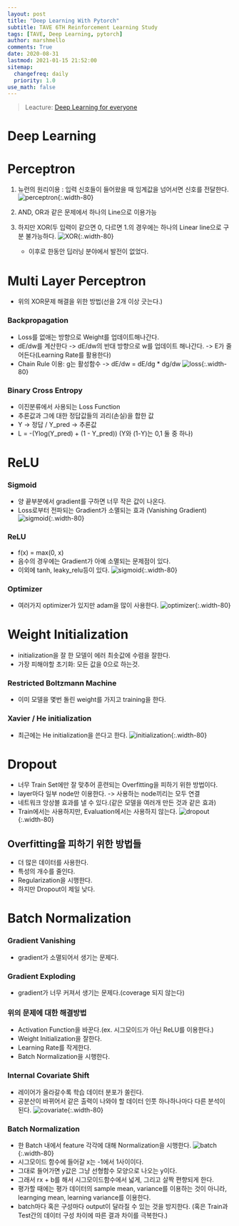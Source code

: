 ```yaml
---
layout: post
title: "Deep Learning With Pytorch"
subtitle: TAVE 6TH Reinforcement Learning Study
tags: [TAVE, Deep Learning, pytorch]
author: marshmello
comments: True
date: 2020-08-31
lastmod: 2021-01-15 21:52:00
sitemap:
  changefreq: daily
  priority: 1.0
use_math: false
---
```


> Leacture: [Deep Learning for everyone](https://www.youtube.com/playlist?list=PLQ28Nx3M4JrhkqBVIXg-i5_CVVoS1UzAv)

# Deep Learning

# Perceptron

1. 뉴런의 원리이용 : 입력 신호들이 들어왔을 때 임계값을 넘어서면 신호를 전달한다.
   ![perceptron](/assets/img/RL_Study3/preceptron.png){:.width-80}

2. AND, OR과 같은 문제에서 하나의 Line으로 이용가능
3. 하지만 XOR(두 입력이 같으면 0, 다르면 1.의 경우에는 하나의 Linear line으로 구분 불가능하다.
   ![XOR](/assets/img/RL_Study3/XOR.png){:.width-80}

   - 이후로 한동안 딥러닝 분야에서 발전이 없었다.

# Multi Layer Perceptron

- 위의 XOR문제 해결을 위한 방법(선을 2개 이상 긋는다.)

### Backpropagation

- Loss를 없애는 방향으로 Weight를 업데이트해나간다.
- dE/dw를 계산한다 -> dE/dw의 반대 방향으로 w를 업데이트 해나간다.
  -> E가 줄어든다(Learning Rate를 활용한다)
- Chain Rule 이용: g는 활성함수 -> dE/dw = dE/dg \* dg/dw
  ![loss](/assets/img/RL_Study3/loss.png){:.width-80}

### Binary Cross Entropy

- 이진분류에서 사용되는 Loss Function
- 추론값과 그에 대한 정답값들의 괴리(손실)을 합한 값
- Y -> 정답 / Y_pred -> 추론값
- L = -(Ylog(Y_pred) + (1 - Y_pred)) (Y와 (1-Y)는 0,1 둘 중 하나)

# ReLU

### Sigmoid

- 양 끝부분에서 gradient를 구하면 너무 작은 값이 나온다.
- Loss로부터 전파되는 Gradient가 소멸되는 효과 (Vanishing Gradient)
  ![sigmoid](/assets/img/RL_Study3/sigmoid.png){:.width-80}

### ReLU

- f(x) = max(0, x)
- 음수의 경우에는 Gradient가 아예 소멸되는 문제점이 있다.
- 이외에 tanh, leaky_relu등이 있다.
  ![sigmoid](/assets/img/RL_Study3/relu.png){:.width-80}

### Optimizer

- 여러가지 optimizer가 있지만 adam을 많이 사용한다.
  ![optimizer](/assets/img/RL_Study3/optimizer.png){:.width-80}

# Weight Initialization

- initialization을 잘 한 모델이 에러 최솟값에 수렴을 잘한다.
- 가장 피해야할 초기화: 모든 값을 0으로 하는것.

### Restricted Boltzmann Machine

- 이미 모델을 몇번 돌린 weight를 가지고 training을 한다.

### Xavier / He initialization

- 최근에는 He initialization을 쓴다고 한다.
  ![initialization](/assets/img/RL_Study3/initialization.png){:.width-80}

# Dropout

- 너무 Train Set에만 잘 맞추어 훈련되는 Overfitting을 피하기 위한 방법이다.
- layer마다 일부 node만 이용한다. -> 사용하는 node끼리는 모두 연결
- 네트워크 앙상블 효과를 낼 수 있다.(같은 모델을 여러개 만든 것과 같은 효과)
- Train에서는 사용하지만, Evaluation에서는 사용하지 않는다.
  ![dropout](/assets/img/RL_Study3/dropout.png){:.width-80}

## Overfitting을 피하기 위한 방법들

- 더 많은 데이터를 사용한다.
- 특성의 개수를 줄인다.
- Regularization을 시행한다.
- 하지만 Dropout이 제일 낮다.

# Batch Normalization

### Gradient Vanishing

- gradient가 소멸되어서 생기는 문제다.

### Gradient Exploding

- gradient가 너무 커져서 생기는 문제다.(coverage 되지 않는다)

### 위의 문제에 대한 해결방법

- Activation Function을 바꾼다.(ex. 시그모이드가 아닌 ReLU를 이용한다.)
- Weight Initialization을 잘한다.
- Learning Rate를 작게한다.
- Batch Normalization을 시행한다.

### Internal Covariate Shift

- 레이어가 올라갈수록 학습 데이터 분포가 쏠린다.
- 공분산이 바뀌어서 같은 출력이 나와야 할 데이터 인풋 하나하나마다 다른 분석이 된다.
  ![covariate](/assets/img/RL_Study3/covariate.png){:.width-80}

### Batch Normalization

- 한 Batch 내에서 feature 각각에 대해 Normalization을 시행한다.
  ![batch](/assets/img/RL_Study3/batch.png){:.width-80}
- 시그모이드 함수에 들어갈 x는 -1에서 1사이이다.
- 그대로 들어가면 y값은 그냥 선형함수 모양으로 나오는 y이다.
- 그래서 rx + b를 해서 시그모이드함수에서 넓게, 그리고 살짝 편향되게 한다.
- 평가할 때에는 평가 데이터의 sample mean, variance를 이용하는 것이 아니라, learnging mean, learning variance를 이용한다.
- batch마다 혹은 구성마다 output이 달라질 수 있는 것을 방지한다.
  (혹은 Train과 Test간의 데이터 구성 차이에 따른 결과 차이를 극복한다.)
